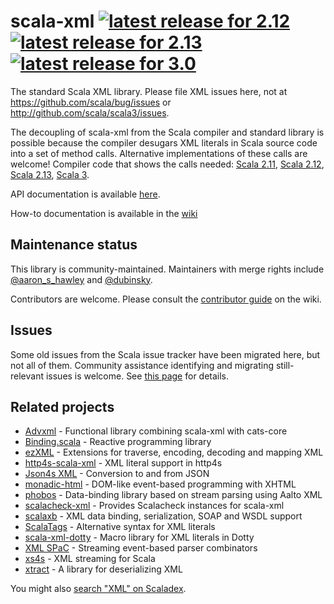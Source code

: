 scala-xml
[![latest release for 2.12](https://img.shields.io/maven-central/v/org.scala-lang.modules/scala-xml_2.12.svg?label=scala+2.12)](http://mvnrepository.com/artifact/org.scala-lang.modules/scala-xml_2.12)
[![latest release for 2.13](https://img.shields.io/maven-central/v/org.scala-lang.modules/scala-xml_2.13.svg?label=scala+2.13)](http://mvnrepository.com/artifact/org.scala-lang.modules/scala-xml_2.13)
[![latest release for 3.0](https://img.shields.io/maven-central/v/org.scala-lang.modules/scala-xml_3.svg?label=scala+3)](http://mvnrepository.com/artifact/org.scala-lang.modules/scala-xml_3)
=========

The standard Scala XML library. Please file XML issues here, not at https://github.com/scala/bug/issues or http://github.com/scala/scala3/issues.

The decoupling of scala-xml from the Scala compiler and standard library is possible because the compiler desugars XML literals in Scala source code into a set of method calls.
Alternative implementations of these calls are welcome!
Compiler code that shows the calls needed: 
  [Scala 2.11](https://github.com/scala/scala/blob/2.11.x/src/compiler/scala/tools/nsc/ast/parser/SymbolicXMLBuilder.scala),
  [Scala 2.12](https://github.com/scala/scala/blob/2.12.x/src/compiler/scala/tools/nsc/ast/parser/SymbolicXMLBuilder.scala),
  [Scala 2.13](https://github.com/scala/scala/blob/2.13.x/src/compiler/scala/tools/nsc/ast/parser/SymbolicXMLBuilder.scala),
  [Scala 3](https://github.com/scala/scala3/blob/main/compiler/src/dotty/tools/dotc/parsing/xml/SymbolicXMLBuilder.scala).

API documentation is available [here](https://javadoc.io/doc/org.scala-lang.modules/scala-xml_2.13/).

How-to documentation is available in the [wiki](https://github.com/scala/scala-xml/wiki)

## Maintenance status

This library is community-maintained. Maintainers with merge rights include [@aaron_s_hawley](https://github.com/ashawley) and [@dubinsky](https://github.com/dubinsky).

Contributors are welcome. Please consult the [contributor guide](https://github.com/scala/scala-xml/wiki/Contributor-guide) on the wiki.

## Issues

Some old issues from the Scala issue tracker have been migrated
here, but not all of them. Community assistance identifying and
migrating still-relevant issues is welcome.  See [this
page](https://github.com/scala/scala-xml/issues/62) for details.

## Related projects

- [Advxml](https://github.com/geirolz/advxml) - Functional library combining scala-xml with cats-core
- [Binding.scala](https://github.com/ThoughtWorksInc/Binding.scala) - Reactive programming library
- [ezXML](https://github.com/JulienSt/ezXML) - Extensions for traverse, encoding, decoding and mapping XML
- [http4s-scala-xml](https://http4s.github.io/http4s-scala-xml/) - XML literal support in http4s
- [Json4s XML](https://github.com/json4s/json4s) - Conversion to and from JSON
- [monadic-html](https://github.com/OlivierBlanvillain/monadic-html) - DOM-like event-based programming with XHTML
- [phobos](https://github.com/TinkoffCreditSystems/phobos) - Data-binding library based on stream parsing using Aalto XML
- [scalacheck-xml](https://github.com/typelevel/scalacheck-xml) - Provides Scalacheck instances for scala-xml
- [scalaxb](http://scalaxb.org/) - XML data binding, serialization, SOAP and WSDL support
- [ScalaTags](https://github.com/lihaoyi/scalatags) - Alternative syntax for XML literals
- [scala-xml-dotty](https://github.com/felixmulder/scala-xml-dotty) - Macro library for XML literals in Dotty
- [XML SPaC](https://github.com/dylemma/xml-spac) - Streaming event-based parser combinators
- [xs4s](https://github.com/ScalaWilliam/xs4s) - XML streaming for Scala
- [xtract](https://github.com/lucidsoftware/xtract) - A library for deserializing XML

You might also [search "XML" on Scaladex](https://index.scala-lang.org/search?q=xml).
